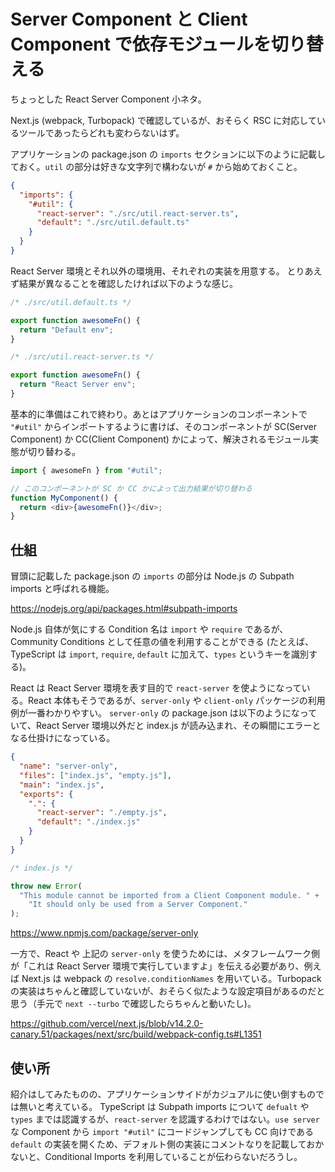 # Server Component と Client Component で依存モジュールを切り替える

ちょっとした React Server Component 小ネタ。

Next.js (webpack, Turbopack) で確認しているが、おそらく RSC に対応しているツールであったらどれも変わらないはず。

アプリケーションの package.json の `imports` セクションに以下のように記載しておく。`util` の部分は好きな文字列で構わないが `#` から始めておくこと。

```json
{
  "imports": {
    "#util": {
      "react-server": "./src/util.react-server.ts",
      "default": "./src/util.default.ts"
    }
  }
}
```

React Server 環境とそれ以外の環境用、それぞれの実装を用意する。
とりあえず結果が異なることを確認したければ以下のような感じ。

```ts
/* ./src/util.default.ts */

export function awesomeFn() {
  return "Default env";
}
```

```ts
/* ./src/util.react-server.ts */

export function awesomeFn() {
  return "React Server env";
}
```

基本的に準備はこれで終わり。あとはアプリケーションのコンポーネントで `"#util"` からインポートするように書けば、そのコンポーネントが SC(Server Component) か CC(Client Component) かによって、解決されるモジュール実態が切り替わる。

```ts
import { awesomeFn } from "#util";

// このコンポーネントが SC か CC かによって出力結果が切り替わる
function MyComponent() {
  return <div>{awesomeFn()}</div>;
}
```

## 仕組

冒頭に記載した package.json の `imports` の部分は Node.js の Subpath imports と呼ばれる機能。

https://nodejs.org/api/packages.html#subpath-imports

Node.js 自体が気にする Condition 名は `import` や `require` であるが、Community Conditions として任意の値を利用することができる (たとえば、 TypeScript は `import`, `require`, `default` に加えて、`types` というキーを識別する)。

React は React Server 環境を表す目的で `react-server` を使ようになっている。React 本体もそうであるが、`server-only` や `client-only` パッケージの利用例が一番わかりやすい。
`server-only` の package.json は以下のようになっていて、React Server 環境以外だと index.js が読み込まれ、その瞬間にエラーとなる仕掛けになっている。

```json
{
  "name": "server-only",
  "files": ["index.js", "empty.js"],
  "main": "index.js",
  "exports": {
    ".": {
      "react-server": "./empty.js",
      "default": "./index.js"
    }
  }
}
```

```js
/* index.js */

throw new Error(
  "This module cannot be imported from a Client Component module. " +
    "It should only be used from a Server Component."
);
```

https://www.npmjs.com/package/server-only

一方で、React や 上記の `server-only` を使うためには、メタフレームワーク側が「これは React Server 環境で実行していますよ」を伝える必要があり、例えば Next.js は webpack の `resolve.conditionNames` を用いている。Turbopack の実装はちゃんと確認していないが、おそらく似たような設定項目があるのだと思う（手元で `next --turbo` で確認したらちゃんと動いたし)。

https://github.com/vercel/next.js/blob/v14.2.0-canary.51/packages/next/src/build/webpack-config.ts#L1351

## 使い所

紹介はしてみたものの、アプリケーションサイドがカジュアルに使い倒すものでは無いと考えている。
TypeScript は Subpath imports について `defualt` や `types` までは認識するが、`react-server` を認識するわけではない。`use server` な Component から `import "#util"` にコードジャンプしても CC 向けである `default` の実装を開くため、デフォルト側の実装にコメントなりを記載しておかないと、Conditional Imports を利用していることが伝わらないだろうし。

<!--
以前に App Router な Next.js の案件でフィーチャートグルを環境変数で実現したことがあったのだけど、以下のような実装をしていた。

- SC: `process.env.ENABLE_FEATURE` 値を直接返却する
- CC: Client Boundary な Provider で `process.env.ENABLE_FEATURE` を Context に格納しておき、`useContext` で参照する

「フィーチャートグル値を参照する」という要件に対して、呼び出し元が SC か CC かで利用する関数を切り替えるような実装になっていて、少し初見者殺しなところがあったのだけど、`import { getFeatureToggleValue } from "#util"` のようにすれば
以前に App Router な Next.js の案件でフィーチャートグルを環境変数で実現したことがあったのだけど、以下のような実装をしていた。

- SC: `process.env.ENABLE_FEATURE` 値を直接返却する
- CC: Client Boundary な Provider で `process.env.ENABLE_FEATURE` を Context に格納しておき、`useContext` で参照する

「フィーチャートグル値を参照する」という要件に対して、呼び出し元が SC か CC かで利用する関数を切り替えるような実装になっていて、少し初見者殺しなところがあったのだけど、`import { getFeatureToggleValue } from "#util"` のようにすれば
-->
